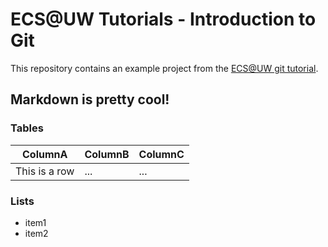 # ECS@UW Tutorials - Introduction to Git

This repository contains an example project from the
[ECS@UW git tutorial](https://ecsatuw.github.io/posts/getting-started-with-version-control).

## Markdown is pretty cool!

### Tables

|ColumnA| ColumnB| ColumnC|
|-------|--------|--------|
|This is a row | ...  | ...  |


### Lists
  - item1
  - item2
